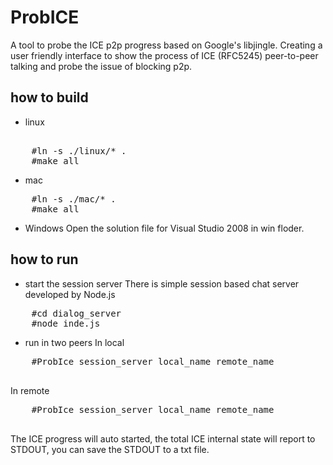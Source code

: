 ProbICE
=======

A tool to probe the ICE p2p progress based on Google's libjingle. 
Creating a user friendly interface to show the process of ICE (RFC5245) peer-to-peer talking and probe 
the issue of blocking p2p.

## how to build ##
 * linux
<pre>    
    #ln -s ./linux/* . 
    #make all
</pre>

 * mac 
<pre>
    #ln -s ./mac/* . 
    #make all
</pre>

 * Windows
 Open the solution file for Visual Studio 2008 in win floder. 


## how to run ##

* start the session server
  There is simple session based chat server developed by Node.js
<pre>
    #cd dialog_server
    #node inde.js
</pre>

* run in two peers
 In local
 <pre>
    #ProbIce session_server local_name remote_name
 </pre>
 In remote
 <Pre>
    #ProbIce session_server local_name remote_name
 </Pre>
The ICE progress will auto started, the total ICE internal state will report to STDOUT, you can save the STDOUT to a txt file.

